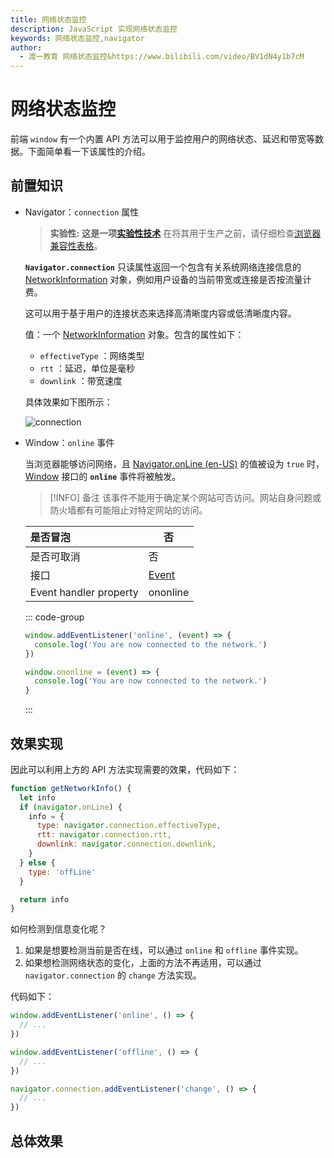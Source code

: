 ```yaml
---
title: 网络状态监控
description: JavaScript 实现网络状态监控
keywords: 网络状态监控,navigator
author:
  - 渡一教育 网络状态监控&https://www.bilibili.com/video/BV1dN4y1b7cM
---
```


# 网络状态监控

前端 `window` 有一个内置 API 方法可以用于监控用户的网络状态、延迟和带宽等数据。下面简单看一下该属性的介绍。

## 前置知识

- Navigator：`connection` 属性

  > **实验性:** **这是一项[实验性技术](https://developer.mozilla.org/zh-CN/docs/MDN/Writing_guidelines/Experimental_deprecated_obsolete#实验性)**
  > 在将其用于生产之前，请仔细检查[浏览器兼容性表格](https://developer.mozilla.org/zh-CN/docs/Web/API/Navigator/connection#浏览器兼容性)。

  **`Navigator.connection`** 只读属性返回一个包含有关系统网络连接信息的 [NetworkInformation](https://developer.mozilla.org/zh-CN/docs/Web/API/NetworkInformation) 对象，例如用户设备的当前带宽或连接是否按流量计费。

  这可以用于基于用户的连接状态来选择高清晰度内容或低清晰度内容。

  值：一个 [NetworkInformation](https://developer.mozilla.org/zh-CN/docs/Web/API/NetworkInformation) 对象。包含的属性如下：

  - `effectiveType` ：网络类型
  - `rtt` ：延迟，单位是毫秒
  - `downlink` ：带宽速度

  具体效果如下图所示：

  ![connection](https://pic.imgdb.cn/item/6533be00c458853aef560ff5.jpg)

- Window：`online` 事件

  当浏览器能够访问网络，且 [Navigator.onLine (en-US)](https://developer.mozilla.org/en-US/docs/Web/API/Navigator/onLine) 的值被设为 `true` 时，[Window](https://developer.mozilla.org/zh-CN/docs/Web/API/Window) 接口的 **`online`** 事件将被触发。

  > [!INFO] 备注
  > 该事件不能用于确定某个网站可否访问。网站自身问题或防火墙都有可能阻止对特定网站的访问。

  | 是否冒泡               | 否                                                              |
  | :--------------------- | --------------------------------------------------------------- |
  | 是否可取消             | 否                                                              |
  | 接口                   | [Event](https://developer.mozilla.org/zh-CN/docs/Web/API/Event) |
  | Event handler property | ononline                                                        |

  ::: code-group

  ```js [addEventListener version.js]
  window.addEventListener('online', (event) => {
    console.log('You are now connected to the network.')
  })
  ```

  ```js [ononline version.js]
  window.ononline = (event) => {
    console.log('You are now connected to the network.')
  }
  ```

  :::

## 效果实现

因此可以利用上方的 API 方法实现需要的效果，代码如下：

```js
function getNetworkInfo() {
  let info
  if (navigator.onLine) {
    info = {
      type: navigator.connection.effectiveType,
      rtt: navigator.connection.rtt,
      downlink: navigator.connection.downlink,
    }
  } else {
    type: 'offLine'
  }

  return info
}
```

如何检测到信息变化呢？

1. 如果是想要检测当前是否在线，可以通过 `online` 和 `offline` 事件实现。
2. 如果想检测网络状态的变化，上面的方法不再适用，可以通过 `navigator.connection` 的 `change` 方法实现。

代码如下：

```js
window.addEventListener('online', () => {
  // ...
})

window.addEventListener('offline', () => {
  // ...
})

navigator.connection.addEventListener('change', () => {
  // ...
})
```

## 总体效果

<myIframe url="https://duyidao.github.io/blogweb/#/detail/js/navigator" />
